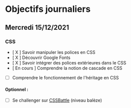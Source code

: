 # Objectifs journaliers

## Mercredi 15/12/2021

### CSS

  * [ X ] Savoir manipuler les polices en CSS
  * [ X ] Découvrir Google Fonts
  * [ X ] Savoir intégrer des polices extérieures dans le CSS
  * [ En cours ] Comprendre la notion de cascade en CSS
  * [ ] Comprendre le fonctionnement de l'héritage en CSS

#### Optionnel : 

  * [ ] Se challenger sur [CSSBattle](https://cssbattle.dev/) (niveau balèze)




